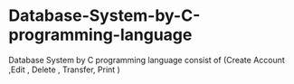 # Database-System-by-C-programming-language
Database System by C programming language consist of (Create Account ,Edit , Delete , Transfer, Print )
